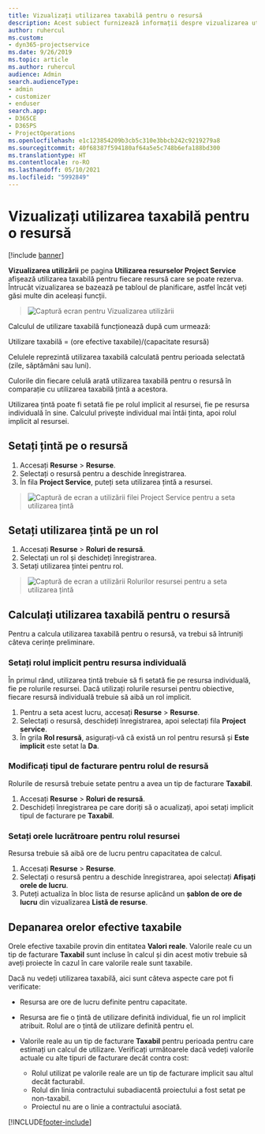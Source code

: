 ```yaml
---
title: Vizualizați utilizarea taxabilă pentru o resursă
description: Acest subiect furnizează informații despre vizualizarea utilizării resurselor.
author: ruhercul
ms.custom:
- dyn365-projectservice
ms.date: 9/26/2019
ms.topic: article
ms.author: ruhercul
audience: Admin
search.audienceType:
- admin
- customizer
- enduser
search.app:
- D365CE
- D365PS
- ProjectOperations
ms.openlocfilehash: e1c123854209b3cb5c310e3bbcb242c9219279a8
ms.sourcegitcommit: 40f68387f594180af64a5e5c748b6efa188bd300
ms.translationtype: HT
ms.contentlocale: ro-RO
ms.lasthandoff: 05/10/2021
ms.locfileid: "5992849"
---
```

# <a name="view-chargeable-utilization-for-resources"></a>Vizualizați utilizarea taxabilă pentru o resursă

[!include [banner](../includes/psa-now-project-operations.md)]
 
**Vizualizarea utilizării** pe pagina **Utilizarea resurselor Project Service** afișează utilizarea taxabilă pentru fiecare resursă care se poate rezerva. Întrucât vizualizarea se bazează pe tabloul de planificare, astfel încât veți găsi multe din aceleași funcții.

> ![Captură ecran pentru Vizualizarea utilizării](media/FAQ-utilization-1.png)
 

Calculul de utilizare taxabilă funcționează după cum urmează:

   Utilizare taxabilă = (ore efective taxabile)/(capacitate resursă)

Celulele reprezintă utilizarea taxabilă calculată pentru perioada selectată (zile, săptămâni sau luni).

Culorile din fiecare celulă arată utilizarea taxabilă pentru o resursă în comparație cu utilizarea taxabilă țintă a acestora. 

Utilizarea țintă poate fi setată fie pe rolul implicit al resursei, fie pe resursa individuală în sine. Calculul privește individual mai întâi ținta, apoi rolul implicit al resursei.

## <a name="set-target-on-a-resource"></a>Setați țintă pe o resursă

1. Accesați **Resurse** \> **Resurse**. 
2. Selectați o resursă pentru a deschide înregistrarea. 
3. În fila **Project Service**, puteți seta utilizarea țintă a resursei.

> ![Captură de ecran a utilizării filei Project Service pentru a seta utilizarea țintă](media/FAQ-utilization-2.png)
 
## <a name="set-target-utilization-on-a-role"></a>Setați utilizarea țintă pe un rol

1. Accesați **Resurse** \> **Roluri de resursă**. 
2. Selectați un rol și deschideți înregistrarea. 
3. Setați utilizarea țintei pentru rol.

> ![Captură de ecran a utilizării Rolurilor resursei pentru a seta utilizarea țintă](media/FAQ-utilization-3.png)
 
## <a name="calculate-chargeable-utilization-for-a-resource"></a>Calculați utilizarea taxabilă pentru o resursă

Pentru a calcula utilizarea taxabilă pentru o resursă, va trebui să întruniți câteva cerințe preliminare. 

### <a name="set-default-role-for-individual-resource"></a>Setați rolul implicit pentru resursa individuală

În primul rând, utilizarea țintă trebuie să fi setată fie pe resursa individuală, fie pe rolurile resursei. Dacă utilizați rolurile resursei pentru obiective, fiecare resursă individuală trebuie să aibă un rol implicit. 

1. Pentru a seta acest lucru, accesați **Resurse** \> **Resurse**. 
2. Selectați o resursă, deschideți înregistrarea, apoi selectați fila **Project service**. 
3. În grila **Rol resursă**, asigurați-vă că există un rol pentru resursă și **Este implicit** este setat la **Da**.
 
### <a name="change-billing-type-for-resource-role"></a>Modificați tipul de facturare pentru rolul de resursă

Rolurile de resursă trebuie setate pentru a avea un tip de facturare **Taxabil**. 

1. Accesați **Resurse** \> **Roluri de resursă**. 
2. Deschideți înregistrarea pe care doriți să o acualizați, apoi setați implicit tipul de facturare pe **Taxabil**.

### <a name="set-working-hours-for-resource-role"></a>Setați orele lucrătroare pentru rolul resursei
 
Resursa trebuie să aibă ore de lucru pentru capacitatea de calcul. 

1. Accesați **Resurse** \> **Resurse**. 
2. Selectați o resursă pentru a deschide înregistrarea, apoi selectați **Afișați orele de lucru**. 
3. Puteți actualiza în bloc lista de resurse aplicând un **șablon de ore de lucru** din vizualizarea **Listă de resurse**.

## <a name="troubleshooting-chargeable-actual-hours"></a>Depanarea orelor efective taxabile

Orele efective taxabile provin din entitatea **Valori reale**. Valorile reale cu un tip de facturare **Taxabil** sunt incluse în calcul și din acest motiv trebuie să aveți proiecte în cazul în care valorile reale sunt taxabile.

Dacă nu vedeți utilizarea taxabilă, aici sunt câteva aspecte care pot fi verificate:

- Resursa are ore de lucru definite pentru capacitate.
- Resursa are fie o țintă de utilizare definită individual, fie un rol implicit atribuit. Rolul are o țintă de utilizare definită pentru el.
- Valorile reale au un tip de facturare **Taxabil** pentru perioada pentru care estimați un calcul de utilizare. Verificați următoarele dacă vedeți valorile actuale cu alte tipuri de facturare decât contra cost:

  - Rolul utilizat pe valorile reale are un tip de facturare implicit sau altul decât facturabil.
  - Rolul din linia contractului subadiacentă proiectului a fost setat pe non-taxabil.
  - Proiectul nu are o linie a contractului asociată.



[!INCLUDE[footer-include](../includes/footer-banner.md)]